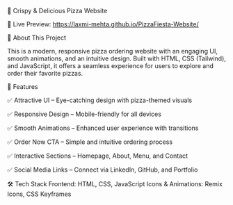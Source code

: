 🍕 Crispy & Delicious Pizza Website

🚀 Live Preview: https://laxmi-mehta.github.io/PizzaFiesta-Website/

📜 About This Project

This is a modern, responsive pizza ordering website with an engaging UI, smooth animations, and an intuitive design. Built with HTML, CSS (Tailwind), 
and JavaScript, it offers a seamless experience for users to explore and order their favorite pizzas.

🎨 Features

✅ Attractive UI – Eye-catching design with pizza-themed visuals

✅ Responsive Design – Mobile-friendly for all devices

✅ Smooth Animations – Enhanced user experience with transitions

✅ Order Now CTA – Simple and intuitive ordering process

✅ Interactive Sections – Homepage, About, Menu, and Contact

✅ Social Media Links – Connect via LinkedIn, GitHub, and Portfolio

🛠️ Tech Stack
Frontend: HTML, CSS, JavaScript
Icons & Animations: Remix Icons, CSS Keyframes

